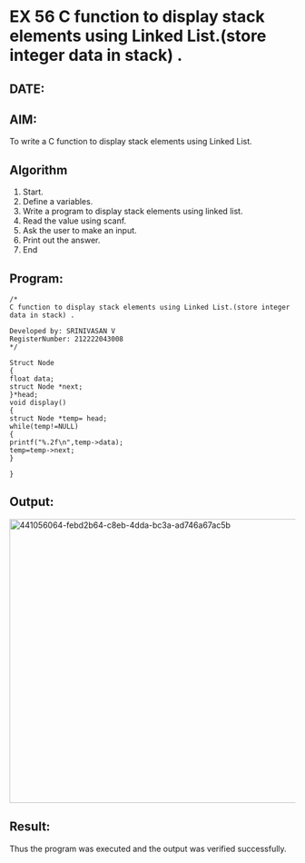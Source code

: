 # EX 56 C function to display stack elements using Linked List.(store integer data in stack) .
## DATE:
## AIM:
To write a C function to display stack elements using Linked List.

## Algorithm
1. Start.
2. Define a variables.
3. Write a program to display stack elements using linked list.
4. Read the value using scanf.  
5. Ask the user to make an input.
6. Print out the answer.
7. End

## Program:
```
/*
C function to display stack elements using Linked List.(store integer data in stack) .

Developed by: SRINIVASAN V
RegisterNumber: 212222043008 
*/
```
```
Struct Node 
{ 
float data; 
struct Node *next; 
}*head; 
void display() 
{ 
struct Node *temp= head; 
while(temp!=NULL) 
{ 
printf("%.2f\n",temp->data); 
temp=temp->next; 
} 
 
}
```

## Output:
<img width="769" height="500" alt="441056064-febd2b64-c8eb-4dda-bc3a-ad746a67ac5b" src="https://github.com/user-attachments/assets/16d6743e-cc6c-4358-bbe2-cb15e313f281" />



## Result:
Thus the program was executed and the output was verified successfully.
